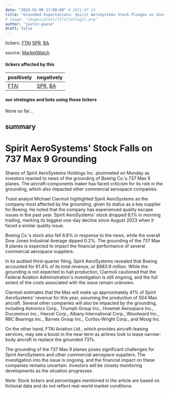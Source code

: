 ```yaml
---
date: "2024-01-08 17:00:00" # 2021-07-14
title: "Grounded Expectations: Spirit AeroSystems Stock Plunges as Investors Condemn Involvement in Boeing 737 Max 9 Crisis"
# image: "images/plots/{{titleSlag}}.png"
author: "justin-guese"
draft: false
---
```

tickers: <a href='https://finance.yahoo.com/quote/FTAI' target='_blank'>FTAI</a> <a href='https://finance.yahoo.com/quote/SPR' target='_blank'>SPR</a>, <a href='https://finance.yahoo.com/quote/BA' target='_blank'>BA</a>

source: <a href='https://www.marketwatch.com/story/why-spirit-aerosystems-stock-is-falling-on-the-737-max-9-news-b470dfa3' target='_blank'>MarketWatch</a>

#### tickers affected by this

| positively | negatively |
|------------|------------
| <a href='https://finance.yahoo.com/quote/FTAI' target='_blank'>FTAI</a> | <a href='https://finance.yahoo.com/quote/SPR' target='_blank'>SPR</a>, <a href='https://finance.yahoo.com/quote/BA' target='_blank'>BA</a> |

#### our strategies and bots using these tickers

None so far...

## summary

# Spirit AeroSystems' Stock Falls on 737 Max 9 Grounding

Shares of Spirit AeroSystems Holdings Inc. plummeted on Monday as investors reacted to news of the grounding of Boeing Co.'s 737 Max 9 planes. The aircraft-components maker has faced criticism for its role in the grounding, which also impacted other commercial aerospace companies.

Truist analyst Michael Ciarmoli highlighted Spirit AeroSystems as the company most affected by the grounding, given its status as a key supplier for Boeing. He noted that the company has experienced quality escape issues in the past year. Spirit AeroSystems' stock dropped 8.1% in morning trading, marking its biggest one-day decline since August 2023 when it faced a similar quality issue.

Boeing Co.'s stock also fell 6.8% in response to the news, while the overall Dow Jones Industrial Average dipped 0.2%. The grounding of the 737 Max 9 planes is expected to impact the financial performance of several commercial aerospace suppliers.

In its audited third-quarter filing, Spirit AeroSystems revealed that Boeing accounted for 61.4% of its total revenue, or $883.9 million. While the grounding is not expected to halt production, Ciarmoli cautioned that the Federal Aviation Administration's investigation is still ongoing, and the full extent of the costs associated with the issue remain unknown.

Ciarmoli estimates that the Max will make up approximately 41% of Spirit AeroSystems' revenue for this year, assuming the production of 504 Max aircraft. Several other companies will also be impacted by the grounding, including Astronics Corp., Triumph Group Inc., Howmet Aerospace Inc., Ducommun Inc., Hexcel Corp., Albany International Corp., Woodward Inc., RBC Bearings Inc., Barnes Group Inc., Curtiss-Wright Corp., and Moog Inc.

On the other hand, FTAI Aviation Ltd., which provides aircraft-leasing services, may see a boost in the near term as airlines look to lease narrow-body aircraft to replace the grounded 737s.

The grounding of the 737 Max 9 planes poses significant challenges for Spirit AeroSystems and other commercial aerospace suppliers. The investigation into the issue is ongoing, and the financial impact on these companies remains uncertain. Investors will be closely monitoring developments as the situation progresses.

Note: Stock tickers and percentages mentioned in the article are based on fictional data and do not reflect real-world market conditions.